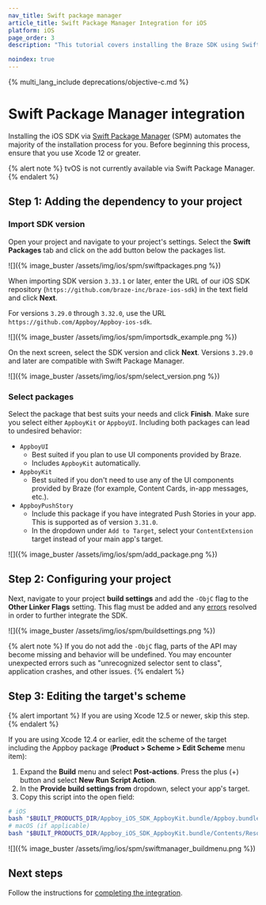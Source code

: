 ```yaml
---
nav_title: Swift package manager
article_title: Swift Package Manager Integration for iOS
platform: iOS
page_order: 3
description: "This tutorial covers installing the Braze SDK using Swift Package Manager for iOS."

noindex: true
---
```


{% multi_lang_include deprecations/objective-c.md %}

# Swift Package Manager integration

Installing the iOS SDK via [Swift Package Manager](https://swift.org/package-manager/) (SPM) automates the majority of the installation process for you. Before beginning this process, ensure that you use Xcode 12 or greater.

{% alert note %}
tvOS is not currently available via Swift Package Manager.
{% endalert %}

## Step 1: Adding the dependency to your project

### Import SDK version

Open your project and navigate to your project's settings. Select the **Swift Packages** tab and click on the <i class="fas fa-plus"></i> add button below the packages list.

![]({% image_buster /assets/img/ios/spm/swiftpackages.png %})

When importing SDK version `3.33.1` or later, enter the URL of our iOS SDK repository (`https://github.com/braze-inc/braze-ios-sdk`) in the text field and click **Next**. 

For versions `3.29.0` through `3.32.0`, use the URL `https://github.com/Appboy/Appboy-ios-sdk`.

![]({% image_buster /assets/img/ios/spm/importsdk_example.png %})

On the next screen, select the SDK version and click **Next**. Versions `3.29.0` and later are compatible with Swift Package Manager.

![]({% image_buster /assets/img/ios/spm/select_version.png %})

### Select packages

Select the package that best suits your needs and click **Finish**. Make sure you select either `AppboyKit` or `AppboyUI`. Including both packages can lead to undesired behavior:

- `AppboyUI`
  - Best suited if you plan to use UI components provided by Braze.
  - Includes `AppboyKit` automatically.
- `AppboyKit`
  - Best suited if you don't need to use any of the UI components provided by Braze (for example, Content Cards, in-app messages, etc.).
- `AppboyPushStory`
  - Include this package if you have integrated Push Stories in your app. This is supported as of version `3.31.0`.
  - In the dropdown under `Add to Target`, select your `ContentExtension` target instead of your main app's target. 

![]({% image_buster /assets/img/ios/spm/add_package.png %})

## Step 2: Configuring your project

Next, navigate to your project **build settings** and add the `-ObjC` flag to the **Other Linker Flags** setting. This flag must be added and any [errors](https://developer.apple.com/library/archive/qa/qa1490/_index.html) resolved in order to further integrate the SDK.

![]({% image_buster /assets/img/ios/spm/buildsettings.png %})

{% alert note %}
If you do not add the `-ObjC` flag, parts of the API may become missing and behavior will be undefined. You may encounter unexpected errors such as "unrecognized selector sent to class", application crashes, and other issues.
{% endalert %}

## Step 3: Editing the target's scheme
{% alert important %}
If you are using Xcode 12.5 or newer, skip this step. 
{% endalert %}

If you are using Xcode 12.4 or earlier, edit the scheme of the target including the Appboy package (**Product > Scheme > Edit Scheme** menu item):
1. Expand the **Build** menu and select **Post-actions**. Press the plus (+) button and select **New Run Script Action**.
2. In the **Provide build settings from** dropdown, select your app's target.
3.  Copy this script into the open field:
```sh
# iOS
bash "$BUILT_PRODUCTS_DIR/Appboy_iOS_SDK_AppboyKit.bundle/Appboy.bundle/appboy-spm-cleanup.sh"
# macOS (if applicable)
bash "$BUILT_PRODUCTS_DIR/Appboy_iOS_SDK_AppboyKit.bundle/Contents/Resources/Appboy.bundle/appboy-spm-cleanup.sh"
```

![]({% image_buster /assets/img/ios/spm/swiftmanager_buildmenu.png %})

## Next steps

Follow the instructions for [completing the integration]({{site.baseurl}}/developer_guide/platforms/legacy_sdks/ios/initial_sdk_setup/completing_integration/).

